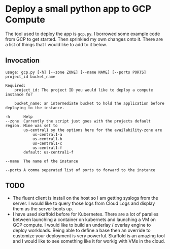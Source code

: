 # Deploy a small python app to GCP Compute

The tool used to deploy the app is `gcp.py`. I borrowed some example code from GCP to get started. Then sprinkled
my own changes onto it. There are a list of things that I would like to add to it below.

## Invocation

```
usage: gcp.py [-h] [--zone ZONE] [--name NAME] [--ports PORTS] project_id bucket_name

Required:
    project_id: The project ID you would like to deploy a compute instance for

    bucket_name: an intermediate bucket to hold the application before deploying to the instance.

-h      Help
--zone  Currently the script just goes with the projects default region. Mine was set to
        us-central1 so the options here for the availability-zone are
            us-central1-a
            us-central1-b
            us-central1-c
            us-central1-f
        default: us-central1-f

--name  The name of the instance

--ports A comma seperated list of ports to forward to the instance

```

## TODO

- The fluent client is install on the host so I am getting syslogs from the server. I would like to query those logs from Cloud Logs and display them as the server boots up.
- I have used skaffold before for Kubernetes. There are a lot of paralles between launching a container on kubernets and launching a VM on GCP compute. I would like to build an underlay / overlay engine to deploy workloads. Being able to define a base then an override to customize your deployment is very powerful. Skaffold is an amazing tool and I would like to see something like it for workig with VMs in the cloud.
